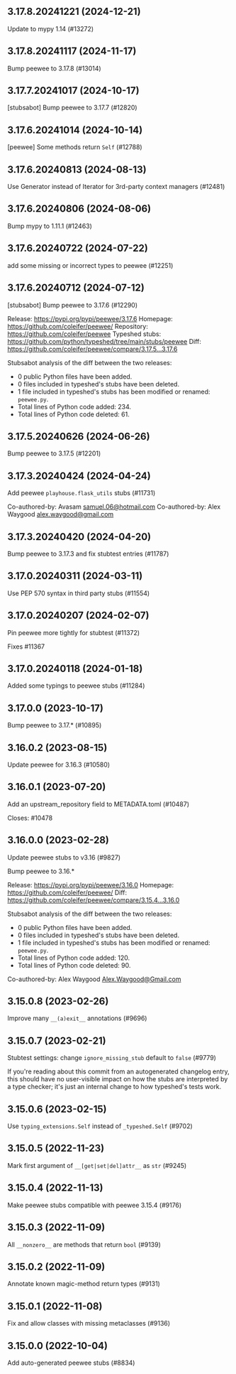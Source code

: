 ## 3.17.8.20241221 (2024-12-21)

Update to mypy 1.14 (#13272)

## 3.17.8.20241117 (2024-11-17)

Bump peewee to 3.17.8 (#13014)

## 3.17.7.20241017 (2024-10-17)

[stubsabot] Bump peewee to 3.17.7 (#12820)

## 3.17.6.20241014 (2024-10-14)

[peewee] Some methods return `Self` (#12788)

## 3.17.6.20240813 (2024-08-13)

Use Generator instead of Iterator for 3rd-party context managers (#12481)

## 3.17.6.20240806 (2024-08-06)

Bump mypy to 1.11.1 (#12463)

## 3.17.6.20240722 (2024-07-22)

add some missing or incorrect types to peewee (#12251)

## 3.17.6.20240712 (2024-07-12)

[stubsabot] Bump peewee to 3.17.6 (#12290)

Release: https://pypi.org/pypi/peewee/3.17.6
Homepage: https://github.com/coleifer/peewee/
Repository: https://github.com/coleifer/peewee
Typeshed stubs: https://github.com/python/typeshed/tree/main/stubs/peewee
Diff: https://github.com/coleifer/peewee/compare/3.17.5...3.17.6

Stubsabot analysis of the diff between the two releases:
 - 0 public Python files have been added.
 - 0 files included in typeshed's stubs have been deleted.
 - 1 file included in typeshed's stubs has been modified or renamed: `peewee.py`.
 - Total lines of Python code added: 234.
 - Total lines of Python code deleted: 61.

## 3.17.5.20240626 (2024-06-26)

Bump peewee to 3.17.5 (#12201)

## 3.17.3.20240424 (2024-04-24)

Add peewee `playhouse.flask_utils` stubs (#11731)

Co-authored-by: Avasam <samuel.06@hotmail.com>
Co-authored-by: Alex Waygood <alex.waygood@gmail.com>

## 3.17.3.20240420 (2024-04-20)

Bump peewee to 3.17.3 and fix stubtest entries (#11787)

## 3.17.0.20240311 (2024-03-11)

Use PEP 570 syntax in third party stubs (#11554)

## 3.17.0.20240207 (2024-02-07)

Pin peewee more tightly for stubtest (#11372)

Fixes  #11367

## 3.17.0.20240118 (2024-01-18)

Added some typings to peewee stubs (#11284)

## 3.17.0.0 (2023-10-17)

Bump peewee to 3.17.* (#10895)

## 3.16.0.2 (2023-08-15)

Update peewee for 3.16.3 (#10580)

## 3.16.0.1 (2023-07-20)

Add an upstream_repository field to METADATA.toml (#10487)

Closes: #10478

## 3.16.0.0 (2023-02-28)

Update peewee stubs to v3.16 (#9827)

Bump peewee to 3.16.*

Release: https://pypi.org/pypi/peewee/3.16.0
Homepage: https://github.com/coleifer/peewee/
Diff: https://github.com/coleifer/peewee/compare/3.15.4...3.16.0

Stubsabot analysis of the diff between the two releases:
 - 0 public Python files have been added.
 - 0 files included in typeshed's stubs have been deleted.
 - 1 file included in typeshed's stubs has been modified or renamed: `peewee.py`.
 - Total lines of Python code added: 120.
 - Total lines of Python code deleted: 90.

Co-authored-by: Alex Waygood <Alex.Waygood@Gmail.com>

## 3.15.0.8 (2023-02-26)

Improve many `__(a)exit__` annotations (#9696)

## 3.15.0.7 (2023-02-21)

Stubtest settings: change `ignore_missing_stub` default to `false` (#9779)

If you're reading about this commit from an autogenerated changelog entry, this should have no user-visible impact on how the stubs are interpreted by a type checker; it's just an internal change to how typeshed's tests work.

## 3.15.0.6 (2023-02-15)

Use `typing_extensions.Self` instead of `_typeshed.Self` (#9702)

## 3.15.0.5 (2022-11-23)

Mark first argument of `__[get|set|del]attr__` as `str` (#9245)

## 3.15.0.4 (2022-11-13)

Make peewee stubs compatible with peewee 3.15.4 (#9176)

## 3.15.0.3 (2022-11-09)

All `__nonzero__` are methods that return `bool` (#9139)

## 3.15.0.2 (2022-11-09)

Annotate known magic-method return types (#9131)

## 3.15.0.1 (2022-11-08)

Fix and allow classes with missing metaclasses (#9136)

## 3.15.0.0 (2022-10-04)

Add auto-generated peewee stubs (#8834)

